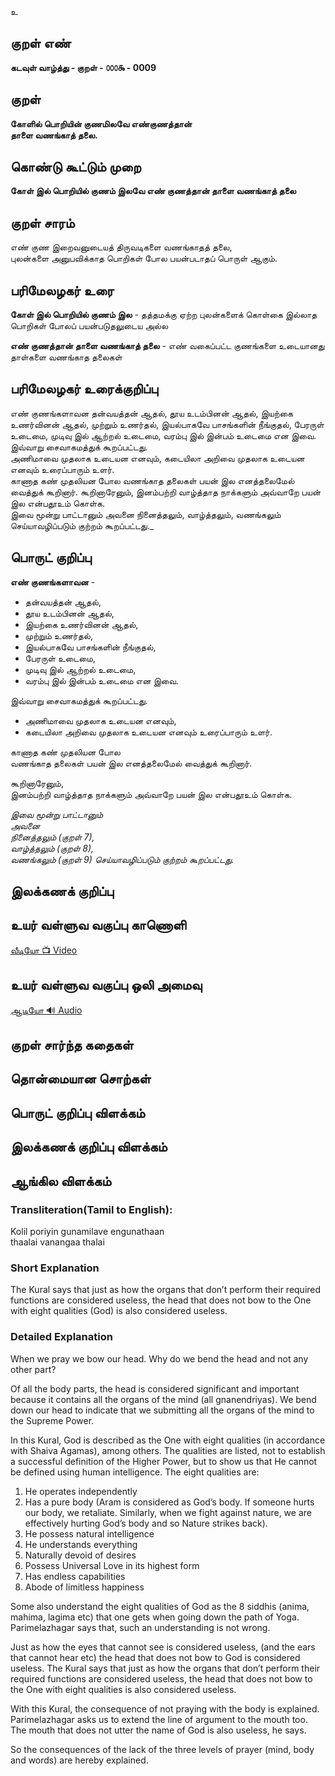 உ

## குறள் எண்

**கடவுள் வாழ்த்து - குறள் - ௦௦௦௯ - 0009**

## குறள் 

**கோளில் பொறியின் குணமிலவே எண்குணத்தான்  
தாளை வணங்காத் தலை.**

## கொண்டு கூட்டும் முறை

**கோள் இல் பொறியில் குணம் இலவே எண் குணத்தான் தாளை வணங்காத் தலை**  

## குறள் சாரம்   

எண் குண இறைவனுடையத் திருவடிகளை வணங்காதத் தலை,  
புலன்களை அனுபவிக்காத பொறிகள் போல பயன்படாதப் பொருள் ஆகும்.

## பரிமேலழகர் உரை 

**கோள் இல் பொறியில் குணம் இல**  - தத்தமக்கு ஏற்ற புலன்களைக் கொள்கை இல்லாத பொறிகள் போலப் பயன்படுதலுடைய அல்ல  

**எண் குணத்தான் தாளை வணங்காத் தலை** - எண் வகைப்பட்ட குணங்களை உடையானது தாள்களை வணங்காத தலைகள்


## பரிமேலழகர் உரைக்குறிப்பு 

எண் குணங்களாவன தன்வயத்தன் ஆதல், தூய உடம்பினன் ஆதல், இயற்கை உணர்வினன் ஆதல், முற்றும் உணர்தல், இயல்பாகவே பாசங்களின் நீங்குதல், பேரருள் உடைமை, முடிவு இல் ஆற்றல் உடைமை, வரம்பு இல் இன்பம் உடைமை என இவை.  
இவ்வாறு சைவாகமத்துக் கூறப்பட்டது.  
அணிமாவை முதலாக உடையன எனவும், கடையிலா அறிவை முதலாக உடையன எனவும் உரைப்பாரும் உளர்.  
காணாத கண் முதலியன போல வணங்காத தலைகள் பயன் இல எனத்தலைமேல் வைத்துக் கூறினார். கூறினாரேனும், இனம்பற்றி வாழ்த்தாத நாக்களும் அவ்வாறே பயன் இல என்பதூஉம் கொள்க.  
இவை மூன்று பாட்டானும் அவனை நினைத்தலும், வாழ்த்தலும், வணங்கலும் செய்யாவழிப்படும் குற்றம் கூறப்பட்டது._


## பொருட் குறிப்பு  

**எண் குணங்களாவன** -  
* தன்வயத்தன் ஆதல்,  
* தூய உடம்பினன் ஆதல்,  
* இயற்கை உணர்வினன் ஆதல்,  
* முற்றும் உணர்தல்,  
* இயல்பாகவே பாசங்களின் நீங்குதல்,  
* பேரருள் உடைமை,  
* முடிவு இல் ஆற்றல் உடைமை,  
* வரம்பு இல் இன்பம் உடைமை என இவை.  

இவ்வாறு சைவாகமத்துக் கூறப்பட்டது.  

* அணிமாவை முதலாக உடையன எனவும்,  
* கடையிலா அறிவை முதலாக உடையன எனவும் உரைப்பாரும் உளர்.  

காணாத கண் முதலியன போல  
வணங்காத தலைகள் பயன் இல எனத்தலைமேல் வைத்துக் கூறினார்.  

கூறினாரேனும்,  
இனம்பற்றி வாழ்த்தாத நாக்களும் அவ்வாறே பயன் இல என்பதூஉம் கொள்க.

_இவை மூன்று பாட்டானும்  
அவனை  
நினைத்தலும் (குறள் 7),  
வாழ்த்தலும் (குறள் 8),  
வணங்கலும் (குறள் 9) செய்யாவழிப்படும் குற்றம் கூறப்பட்டது._

## இலக்கணக் குறிப்பு 

## உயர் வள்ளுவ வகுப்பு காணொளி

[ வீடியோ 📺 Video ](https://youtu.be/KPFIyR6noYo)

## உயர் வள்ளுவ வகுப்பு ஒலி அமைவு 

[ ஆடியோ 🔊 Audio ](https://drive.google.com/open?id=15jcTQ1W1v5O8whIlL2AFggjI-IXuaNqw)  


## குறள் சார்ந்த கதைகள் 


## தொன்மையான சொற்கள்


## பொருட் குறிப்பு   விளக்கம்


## இலக்கணக் குறிப்பு  விளக்கம்



## ஆங்கில விளக்கம்

### Transliteration(Tamil to English):  

Kolil poriyin gunamilave engunathaan  
thaalai vanangaa thalai  

### Short Explanation  

The Kural says that just as how the organs that don’t perform their required functions are considered useless, the head that does not bow to the One with eight qualities (God) is also considered useless.  

### Detailed Explanation  

When we pray we bow our head. Why do we bend the head and not any other part?  

Of all the body parts, the head is considered significant and important because it contains all the organs of the mind (all gnanendriyas). We bend down our head to indicate that we submitting all the organs of the mind to the Supreme Power.  

In this Kural, God is described as the One with eight qualities (in accordance with Shaiva Agamas), among others. The qualities are listed, not to establish a successful definition of the Higher Power, but to show us that He cannot be defined using human intelligence. The eight qualities are:  

1.   He operates independently  
2.   Has a pure body (Aram is considered as God’s body. If someone hurts our body, we retaliate. Similarly, when we fight against nature, we are effectively hurting God’s body and so Nature strikes back).  
3.   He possess natural intelligence  
4.   He understands everything  
5.   Naturally devoid of desires  
6.   Possess Universal Love in its highest form  
7.   Has endless capabilities  
8.   Abode of limitless happiness    

Some also understand the eight qualities of God as the 8 siddhis (anima, mahima, lagima etc) that one gets when going down the path of Yoga. Parimelazhagar says that, such an understanding is not wrong.  

Just as how the eyes that cannot see is considered useless, (and the ears that cannot hear etc) the head that does not bow to God is considered useless.  The Kural says that just as how the organs that don’t perform their required functions are considered useless, the head that does not bow to the One with eight qualities is also considered useless.  

With this Kural, the consequence of not praying with the body is explained. Parimelazhagar asks us to extend the line of argument to the mouth too. The mouth that does not utter the name of God is also useless, he says.  

So the consequences of the lack of the three levels of prayer (mind, body and words) are hereby explained.  

##
